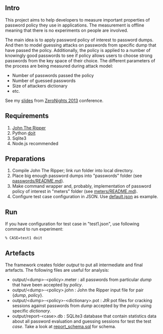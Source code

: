 ## Intro

This project aims to help developers to measure important properties of password policy they use in applications. The measurement is offline meaning that there is no experiments on people are involved.

The main idea is to apply password policy of interest to password dumps. And then to model guessing attacks on passwords from specific dump that have passed the policy. Additionally, the policy is applied to a number of knowingly good passwords to see if policy allows users to choose strong passwords from the key space of their choice. The different parameters of the process are being measured during attack model:

- Number of passwords passed the policy
- Number of guessed passwords
- Size of attackers dictionary
- etc.

See my [slides](http://www.slideshare.net/antondedov5/zn2013-testing-of-password-policy-abridged) from [ZeroNights 2013](http://2013.zeronights.org/fasttrack) conference.

## Requirements

1. [John The Ripper](http://openwall.com/john/)
1. Python [doit](http://pydoit.org/)
1. Sqlite3
1. Node.js recommended

## Preparations
1. Compile John The Ripper; link *run* folder into local directory.
1. Place big enough password dumps into "passwords" folder (see [passwords/README.md](passwords/README.md)).
1. Make command wrapper and, probably, implementation of password policy of interest in "meters" folder (see [meters/README.md](meters/README.md)).
1. Configure test case configuration in JSON. Use [default.json](default.json) as example.

## Run

If you have configuration for test case in "test1.json", use following command to run experiment:

```
% CASE=test1 doit
```

## Artefacts

The framework creates folder *output* to put all intermediate and final artefacts. The following files are useful for analysis:

- output/&lt;dump&gt;-&lt;policy&gt;.meter : all passwords from particular *dump* that have been accepted by *policy*.
- output/&lt;dump&gt;-&lt;policy&gt;.john : John the Ripper input file for pair {*dump*, *policy*}.
- output/&lt;dump&gt;-&lt;policy&gt;-&lt;dictionary&gt;.pot : JtR pot files for cracking sessions against passwords from *dump* accepted by the *policy* using specific *dictionary*.
- output/report-&lt;case&gt;.db : SQLite3 database that contain statistics data about all password evaluation and guessing sessions for test the test *case*. Take a look at [report_schema.sql](sql/report_schema.sql) for schema. 